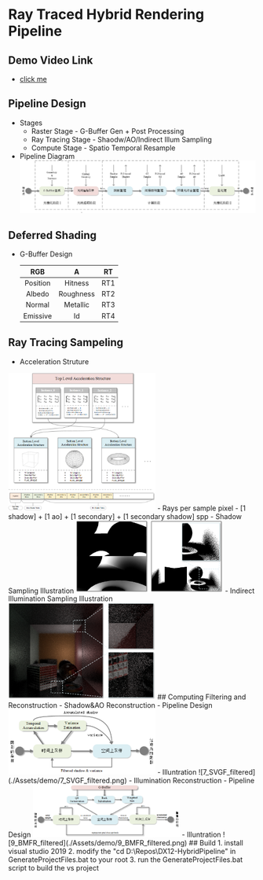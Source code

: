 # Ray Traced Hybrid Rendering Pipeline
## Demo Video Link
-   [click me](http://47.100.57.110:8079/images/HybridRenderingPipelineDemo.mp4)
## Pipeline Design
- Stages
    - Raster Stage - G-Buffer Gen + Post Processing 
    - Ray Tracing Stage - Shaodw/AO/Indirect Illum Sampling
    - Compute Stage - Spatio Temporal Resample
- Pipeline Diagram  
![1_Pipeline_Design](./Assets/demo/1_Pipeline_Design.png)
## Deferred Shading
- G-Buffer Design

    | RGB | A | RT |
    | :----:| :----: |:----:|
    |Position|	Hitness|	RT1|
    |Albedo|	Roughness|	RT2|
    |Normal| Metallic|	RT3|
    |Emissive|	Id|	RT4|
## Ray Tracing Sampeling
- Acceleration Struture  
<img src="./Assets/demo/3_AS_Design.png" width="300" height="高度" alt="3_AS_Design">
- Rays per sample pixel
    - [1 shadow] + [1 ao] + [1 secondary] + [1 secondary shadow] spp
- Shadow Sampling Illustration  
<img src="./Assets/demo/4_Shadow_Sample.png" width="300" height="高度" alt="4_Shadow_Sample">
- Indirect Illumination Sampling Illustration  
<img src="./Assets/demo/5_Indirect_Sample.png" width="300" height="高度" alt="5_Indirect_Sample">
## Computing Filtering and Reconstruction
- Shadow&AO Reconstruction
    - Pipeline Design  
    <img src="./Assets/demo/6_SVGF_design.png" width="300" height="高度" alt="6_SVGF_design">
    - Illuntration  
    ![7_SVGF_filtered](./Assets/demo/7_SVGF_filtered.png)
- Illumination Reconstruction
    - Pipeline Design   
    <img src="./Assets/demo/8_BMFR_design.png" width="300" height="高度" alt="8_BMFR_design">
    - Illuntration  
    ![9_BMFR_filtered](./Assets/demo/9_BMFR_filtered.png)
## Build
1. install visual studio 2019
2. modify the "cd D:\Repos\DX12-HybridPipeline" in GenerateProjectFiles.bat to your root
3. run the GenerateProjectFiles.bat script to build the vs project